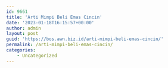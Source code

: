 ```yaml
---
id: 9661
title: 'Arti Mimpi Beli Emas Cincin'
date: '2023-01-18T16:15:57+00:00'
author: admin
layout: post
guid: 'https://bos.awn.biz.id/arti-mimpi-beli-emas-cincin/'
permalink: /arti-mimpi-beli-emas-cincin/
categories:
    - Uncategorized
---
```


